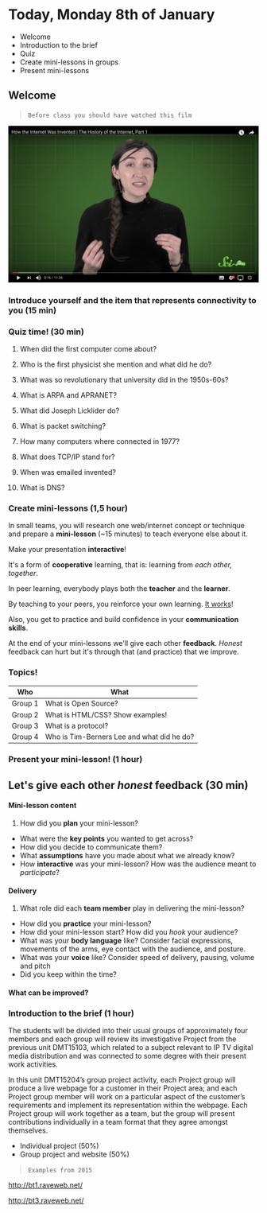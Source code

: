 # Today, Monday 8th of January

* Welcome
* Introduction to the brief
* Quiz
* Create mini-lessons in groups
* Present mini-lessons

## Welcome

> `Before class you should have watched this film`

[![webhistory1](assets/youtube1.png)](https://www.youtube.com/watch?v=1UStbvRnwmQ)

### Introduce yourself and the item that represents connectivity to you (15 min)

### Quiz time! (30 min)

1. When did the first computer come about?
<!-- Second world war -->

2. Who is the first physicist she mention and what did he do?
<!-- Richard Feyson -->

3. What was so revolutionary that university did in the 1950s-60s?

4. What is ARPA and APRANET?

5. What did Joseph Licklider do?

6. What is packet switching?

7. How many computers where connected in 1977?

8. What does TCP/IP stand for?

9. When was emailed invented?

10. What is DNS?

### Create mini-lessons (1,5 hour)

In small teams, you will research one web/internet concept or technique and prepare a **mini-lesson** (~15 minutes) to teach everyone else about it.

Make your presentation **interactive**!

It's a form of **cooperative** learning, that is: learning from *each other, together*.

In peer learning, everybody plays both the **teacher** and the **learner**.

<!-- > Docendo discimus [By teaching, we learn] -->

By teaching to your peers, you reinforce your own learning. [It works](http://visible-learning.org/hattie-ranking-influences-effect-sizes-learning-achievement/hattie-ranking-teaching-effects)!

Also, you get to practice and build confidence in your **communication skills**.

At the end of your mini-lessons we'll give each other **feedback**. *Honest* feedback can hurt but it's through that (and practice) that we improve.

### Topics!

Who | What
--- | -----------
Group 1 | What is Open Source?
Group 2 | What is HTML/CSS? Show examples!
Group 3 | What is a protocol?
Group 4 | Who is Tim-Berners Lee and what did he do?

### Present your mini-lesson! (1 hour)

## Let's give each other *honest* **feedback** (30 min)

#### Mini-lesson **content**   

1. How did you **plan** your mini-lesson?
* What were the **key points** you wanted to get across?
* How did you decide to communicate them?
* What **assumptions** have you made about what we already know?
* How **interactive** was your mini-lesson? How was the audience meant to *participate*?

#### **Delivery**

1. What role did each **team member** play in delivering the mini-lesson?
* How did you **practice** your mini-lesson?
* How did your mini-lesson start? How did you *hook* your audience?
* What was your **body language** like? Consider facial expressions, movements of the arms, eye contact with the audience, and posture.
* What was your **voice** like? Consider speed of delivery, pausing, volume and pitch
* Did you keep within the time?   

#### What can be **improved**?

### Introduction to the brief (1 hour)

The students will be divided into their usual groups of approximately four members and each group will review its investigative Project from the previous unit DMT15103, which related to a subject relevant to IP TV digital media distribution and was connected to some degree with their present work activities.

In this unit DMT15204’s group project activity, each Project group will produce a live webpage for a customer in their Project area; and each Project group member will work on a particular aspect of the customer’s requirements and implement its representation within the webpage. Each Project group will work together as a team, but the group will present contributions individually in a team format that they agree amongst themselves.

* Individual project (50%)
* Group project and website (50%)

> `Examples from 2015`

http://bt1.raveweb.net/

http://bt3.raveweb.net/
